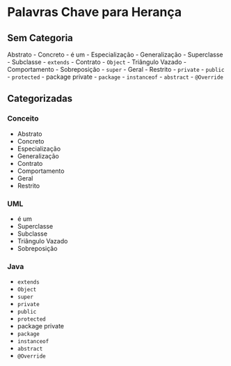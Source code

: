 # Palavras Chave para Herança

## Sem Categoria

Abstrato - Concreto - é um - Especialização - Generalização - Superclasse - Subclasse - `extends` - Contrato - `Object` - Triângulo Vazado - Comportamento - Sobreposição - `super` - Geral - Restrito - `private` - `public` - `protected` - package private - `package` - `instanceof` - `abstract` - `@Override`
## Categorizadas

### Conceito

 * Abstrato
 * Concreto
 * Especialização 
 * Generalização 
 * Contrato 
 * Comportamento 
 * Geral 
 * Restrito

### UML

 * é um
 * Superclasse 
 * Subclasse 
 * Triângulo Vazado 
 * Sobreposição 

### Java

 * `extends` 
 * `Object` 
 * `super` 
 * `private` 
 * `public` 
 * `protected` 
 * package private 
 * `package` 
 * `instanceof` 
 * `abstract` 
 * `@Override`
